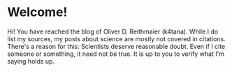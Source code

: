 # Welcome!

Hi! You have reached the blog of Oliver D. Reithmaier (k4tana). While I do list my sources, my posts about science are mostly not covered in citations. There's a reason for this: Scientists deserve reasonable doubt. Even if I cite someone or something, it need not be true. It is up to you to verify what I'm saying holds up. 